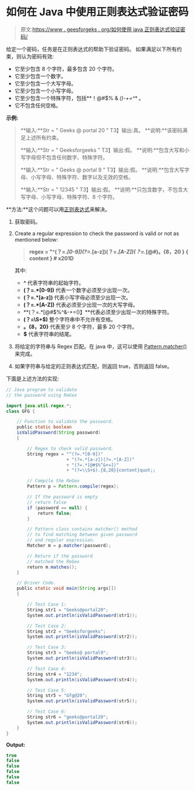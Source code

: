# 如何在 Java 中使用正则表达式验证密码

> 原文:[https://www . geesforgeks . org/如何使用 java 正则表达式验证密码/](https://www.geeksforgeeks.org/how-to-validate-a-password-using-regular-expressions-in-java/)

给定一个密码，任务是在正则表达式的帮助下验证密码。
如果满足以下所有约束，则认为密码有效:

*   它至少包含 8 个字符，最多包含 20 个字符。
*   它至少包含一个数字。
*   它至少包含一个大写字母。
*   它至少包含一个小写字母。
*   它至少包含一个特殊字符，包括**！@#$% & *()-+=^** 。
*   它不包含任何空格。

**示例:**

> **输入:**Str = " Geeks @ portal 20 "
> T3】输出:真。
> **说明:**该密码满足上述所有约束。
> 
> **输入:**Str = " Geeksforgeeks "
> T3】输出:假。
> **说明:**包含大写和小写字母但不包含任何数字、特殊字符。
> 
> **输入:**Str = " Geeks @ portal 9 "
> T3】输出:假。
> **说明:**包含大写字母、小写字母、特殊字符、数字以及无效的空格。
> 
> **输入:**Str = " 12345 "
> T3】输出:假。
> **说明:**只包含数字，不包含大写字母、小写字母、特殊字符、8 个字符。

**方法:**这个问题可以用[正则表达式](https://www.geeksforgeeks.org/regular-expressions-in-java/)来解决。

1.  获取密码。
2.  Create a regular expression to check the password is valid or not as mentioned below:

    > **regex = "^(？=.*[0-9])(?=.*[a-z])(？=.*[A-Z])(？=.*[@#$%^ & -+=()])(？=\\S+$)。{8，20 } { content } # x201D**

    其中:

    *   **^** 代表字符串的起始字符。
    *   **(？=.*[0-9])** 代表一个数字必须至少出现一次。
    *   **(？=.*[a-z])** 代表小写字母必须至少出现一次。
    *   **(？=.*[A-Z])** 代表必须至少出现一次的大写字母。
    *   **(？=.*[@#$%^&-+=()】**代表必须至少出现一次的特殊字符。
    *   **(？=\\S+$)** 整个字符串中不允许有空格。
    *   **。{8，20}** 代表至少 8 个字符，最多 20 个字符。
    *   **$** 代表字符串的结尾。
3.  将给定的字符串与 Regex 匹配。在 java 中，这可以使用 [Pattern.matcher()](https://www.geeksforgeeks.org/pattern-matchercharsequence-method-in-java-with-examples/) 来完成。
4.  如果字符串与给定的正则表达式匹配，则返回 true，否则返回 false。

下面是上述方法的实现:

```java
// Java program to validate
// the password using ReGex

import java.util.regex.*;
class GFG {

    // Function to validate the password.
    public static boolean
    isValidPassword(String password)
    {

        // Regex to check valid password.
        String regex = "^(?=.*[0-9])"
                       + "(?=.*[a-z])(?=.*[A-Z])"
                       + "(?=.*[@#$%^&+=])"
                       + "(?=\\S+$).{8,20}{content}quot;;

        // Compile the ReGex
        Pattern p = Pattern.compile(regex);

        // If the password is empty
        // return false
        if (password == null) {
            return false;
        }

        // Pattern class contains matcher() method
        // to find matching between given password
        // and regular expression.
        Matcher m = p.matcher(password);

        // Return if the password
        // matched the ReGex
        return m.matches();
    }

    // Driver Code.
    public static void main(String args[])
    {

        // Test Case 1:
        String str1 = "Geeks@portal20";
        System.out.println(isValidPassword(str1));

        // Test Case 2:
        String str2 = "Geeksforgeeks";
        System.out.println(isValidPassword(str2));

        // Test Case 3:
        String str3 = "Geeks@ portal9";
        System.out.println(isValidPassword(str3));

        // Test Case 4:
        String str4 = "1234";
        System.out.println(isValidPassword(str4));

        // Test Case 5:
        String str5 = "Gfg@20";
        System.out.println(isValidPassword(str5));

        // Test Case 6:
        String str6 = "geeks@portal20";
        System.out.println(isValidPassword(str6));
    }
}
```

**Output:**

```java
true
false
false
false
false
false

```
